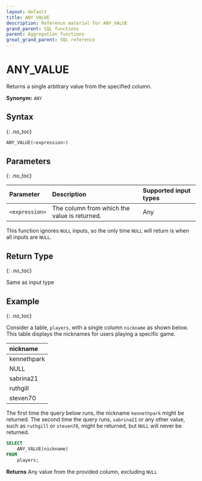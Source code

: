 ```yaml
---
layout: default
title: ANY_VALUE
description: Reference material for ANY_VALUE
grand_parent: SQL functions
parent: Aggregation functions
great_grand_parent: SQL reference
---
```


# ANY_VALUE

Returns a single arbitrary value from the specified column. 

**Synonym:** `ANY`

## Syntax
{: .no_toc}

```sql
ANY_VALUE(<expression>)
```
## Parameters 
{: .no_toc}


| Parameter | Description                                  |Supported input types |
| :-------- | :-------------------------------------------- | :--------- |
| `<expression>`  | The column from which the value is returned. | Any       |

This function ignores `NULL` inputs, so the only time `NULL` will return is when all inputs are `NULL`.

## Return Type
{: .no_toc}

Same as input type

## Example
{: .no_toc}

Consider a table, `players`, with a single column `nickname` as shown below. This table displays the nicknames for users playing a specific game. 


| nickname     |
|:-------------|
| kennethpark  |
| NULL         |
| sabrina21    |
| ruthgill     |
| steven70     |


The first time the query below runs, the nickname `kennethpark` might be returned. The second time the query runs, `sabrina21` or any other value, such as `ruthgill` or `steven70`, might be returned, but `NULL` will never be returned.

```sql
SELECT
	ANY_VALUE(nickname)
FROM
	players;
```

**Returns** Any value from the provided column, excluding `NULL`
